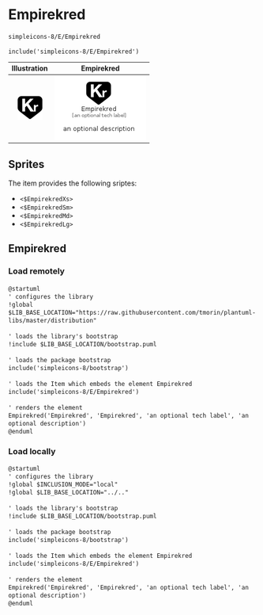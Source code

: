 # Empirekred


```text
simpleicons-8/E/Empirekred
```

```text
include('simpleicons-8/E/Empirekred')
```



| Illustration | Empirekred |
| :---: | :---: |
| ![illustration for Illustration](../../simpleicons-8/E/Empirekred.png) | ![illustration for Empirekred](../../simpleicons-8/E/Empirekred.Local.png) |



## Sprites
The item provides the following sriptes:

- `<$EmpirekredXs>`
- `<$EmpirekredSm>`
- `<$EmpirekredMd>`
- `<$EmpirekredLg>`





## Empirekred

### Load remotely
```plantuml
@startuml
' configures the library
!global $LIB_BASE_LOCATION="https://raw.githubusercontent.com/tmorin/plantuml-libs/master/distribution"

' loads the library's bootstrap
!include $LIB_BASE_LOCATION/bootstrap.puml

' loads the package bootstrap
include('simpleicons-8/bootstrap')

' loads the Item which embeds the element Empirekred
include('simpleicons-8/E/Empirekred')

' renders the element
Empirekred('Empirekred', 'Empirekred', 'an optional tech label', 'an optional description')
@enduml
```

### Load locally
```plantuml
@startuml
' configures the library
!global $INCLUSION_MODE="local"
!global $LIB_BASE_LOCATION="../.."

' loads the library's bootstrap
!include $LIB_BASE_LOCATION/bootstrap.puml

' loads the package bootstrap
include('simpleicons-8/bootstrap')

' loads the Item which embeds the element Empirekred
include('simpleicons-8/E/Empirekred')

' renders the element
Empirekred('Empirekred', 'Empirekred', 'an optional tech label', 'an optional description')
@enduml
```

